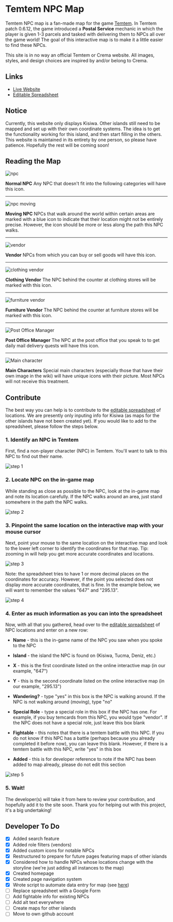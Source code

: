 # Temtem NPC Map 
Temtem NPC map is a fan-made map for the game [Temtem](https://crema.gg/games/temtem/). In Temtem patch 0.6.12, the game introduced a **Postal Service** mechanic in which the player is given 1-3 parcels and tasked with delivering them to NPCs all over the game world! The goal of this interactive map is to make it a little easier to find these NPCs.

This site is in no way an official Temtem or Crema website. All images, styles, and design choices are inspired by and/or belong to Crema.

## Links
* [Live Website](https://susanpallmann.github.io/temtem-npc-map/)
* [Editable Spreadsheet](https://docs.google.com/spreadsheets/d/1tjUlRZD72A1JmnQWcZm6yOo3EEuqh2xkVtv_SIXWFOg/edit?usp=sharing)

## Notice
Currently, this website only displays Kisiwa. Other islands still need to be mapped and set up with their own coordinate systems. The idea is to get the functionality working for this island, and then start filling in the others. This website is maintained in its entirety by one person, so please have patience. Hopefully the rest will be coming soon!

## Reading the Map
![npc](https://susanpallmann.github.io/temtem-npc-map/images/icons/npc.png)

**Normal NPC**
Any NPC that doesn't fit into the following categories will have this icon.

---

![npc moving](https://susanpallmann.github.io/temtem-npc-map/images/icons/npc-moving.png)

**Moving NPC**
NPCs that walk around the world within certain areas are marked with a blue icon to indicate that their location might not be entirely precise. However, the icon should be more or less along the path this NPC walks.

---

![vendor](https://susanpallmann.github.io/temtem-npc-map/images/icons/npc-vendor.png)

**Vendor**
NPCs from which you can buy or sell goods will have this icon.

---

![clothing vendor](https://susanpallmann.github.io/temtem-npc-map/images/icons/npc-clothing.png)

**Clothing Vendor**
The NPC behind the counter at clothing stores will be marked with this icon.

---

![furniture vendor](https://susanpallmann.github.io/temtem-npc-map/images/icons/npc-furniture.png)

**Furniture Vendor**
The NPC behind the counter at furniture stores will be marked with this icon.

---

![Post Office Manager](https://susanpallmann.github.io/temtem-npc-map/images/icons/npc-mail.png)

**Post Office Manager**
The NPC at the post office that you speak to to get daily mail delivery quests will have this icon.

---

![Main character](https://susanpallmann.github.io/temtem-npc-map/images/icons/professor-konstantinos.png)

**Main Characters**
Special main characters (especially those that have their own image in the wiki) will have unique icons with their picture. Most NPCs will not receive this treatment.

## Contribute
The best way you can help is to contribute to the [editable spreadsheet](https://docs.google.com/spreadsheets/d/1tjUlRZD72A1JmnQWcZm6yOo3EEuqh2xkVtv_SIXWFOg/edit?usp=sharing) of locations. We are presently only inputing info for Kisiwa (as maps for the other islands have not been created yet). If you would like to add to the spreadsheet, please follow the steps below.

### 1. Identify an NPC in Temtem
First, find a non-player character (NPC) in Temtem. You'll want to talk to this NPC to find out their name.


![step 1](https://susanpallmann.github.io/temtem-npc-map/images/steps/step-1.png)

### 2. Locate NPC on the in-game map
While standing as close as possible to the NPC, look at the in-game map and note its location carefully. If the NPC walks around an area, just stand somewhere in the path the NPC walks.


![step 2](https://susanpallmann.github.io/temtem-npc-map/images/steps/step-2.png)

### 3. Pinpoint the same location on the interactive map with your mouse cursor
Next, point your mouse to the same location on the interactive map and look to the lower left corner to identify the coordinates for that map. Tip: zooming in will help you get more accurate coordinates and locations.


![step 3](https://susanpallmann.github.io/temtem-npc-map/images/steps/step-3.png)

Note: the spreadsheet tries to have 1 or more decimal places on the coordinates for accuracy. However, if the point you selected does not display more accurate coordinates, that is fine. In the example below, we will want to remember the values "647" and "295.13".


![step 4](https://susanpallmann.github.io/temtem-npc-map/images/steps/step-4.png)

### 4. Enter as much information as you can into the spreadsheet
Now, with all that you gathered, head over to the [editable spreadsheet](https://docs.google.com/spreadsheets/d/1tjUlRZD72A1JmnQWcZm6yOo3EEuqh2xkVtv_SIXWFOg/edit?usp=sharing) of NPC locations and enter on a new row:
* **Name** - this is the in-game name of the NPC you saw when you spoke to the NPC

* **Island** - the island the NPC is found on (Kisiwa, Tucma, Deniz, etc.)

* **X** - this is the first coordinate listed on the online interactive map (in our example, "647")

* **Y** - this is the second coordinate listed on the online interactive map (in our example, "295.13")

* **Wandering?** - type "yes" in this box is the NPC is walking around. If the NPC is not walking around (moving), type "no"

* **Special Role** - type a special role in this box if the NPC has one. For example, if you buy temcards from this NPC, you would type "vendor". If the NPC does not have a special role, just leave this box blank

* **Fightable** - this notes that there is a temtem battle with this NPC. If you do not know if this NPC has a battle (perhaps because you already completed it before now), you can leave this blank. However, if there is a temtem battle with this NPC, write "yes" in this box

* **Added** - this is for developer reference to note if the NPC has been added to map already, please do not edit this section


![step 5](https://susanpallmann.github.io/temtem-npc-map/images/steps/step-5.png)

### 5. Wait!
The developer(s) will take it from here to review your contribution, and hopefully add it to the site soon. Thank you for helping out with this project, it's a big undertaking!

## Developer To Do
- [X] Added search feature
- [X] Added role filters (vendors)
- [X] Added custom icons for notable NPCs
- [X] Restructured to prepare for future pages featuring maps of other islands
- [X] Considered how to handle NPCs whose locations change with the storyline (we're just adding all instances to the map)
- [X] Created homepage
- [X] Created page navigation system
- [X] Wrote script to automate data entry for map (see [here](https://codepen.io/susanpallmann/full/eYzbOyJ))
- [ ] Replace spreadsheet with a Google Form
- [ ] Add fightable info for existing NPCs
- [ ] Add alt text everywhere
- [ ] Create maps for other islands
- [ ] Move to own github account
